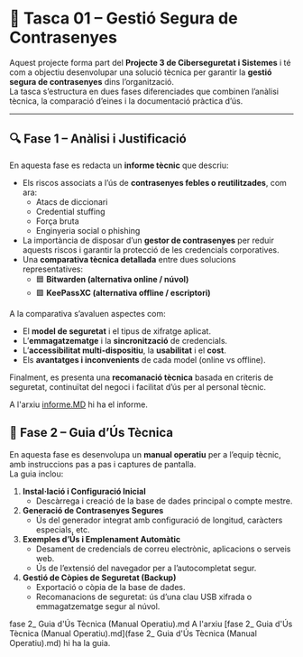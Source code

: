 # 🧩 Tasca 01 – Gestió Segura de Contrasenyes

Aquest projecte forma part del **Projecte 3 de Ciberseguretat i Sistemes** i té com a objectiu desenvolupar una solució tècnica per garantir la **gestió segura de contrasenyes** dins l’organització.  
La tasca s’estructura en dues fases diferenciades que combinen l’anàlisi tècnica, la comparació d’eines i la documentació pràctica d’ús.

---

## 🔍 Fase 1 – Anàlisi i Justificació

En aquesta fase es redacta un **informe tècnic** que descriu:

- Els riscos associats a l’ús de **contrasenyes febles o reutilitzades**, com ara:
  - Atacs de diccionari  
  - Credential stuffing  
  - Força bruta  
  - Enginyeria social o phishing
- La importància de disposar d’un **gestor de contrasenyes** per reduir aquests riscos i garantir la protecció de les credencials corporatives.
- Una **comparativa tècnica detallada** entre dues solucions representatives:
  - 🟦 **Bitwarden (alternativa online / núvol)**  
  - 🟩 **KeePassXC (alternativa offline / escriptori)**  

A la comparativa s’avaluen aspectes com:
- El **model de seguretat** i el tipus de xifratge aplicat.  
- L’**emmagatzematge** i la **sincronització** de credencials.  
- L’**accessibilitat multi-dispositiu**, la **usabilitat** i el **cost**.  
- Els **avantatges i inconvenients** de cada model (online vs offline).  

Finalment, es presenta una **recomanació tècnica** basada en criteris de seguretat, continuïtat del negoci i facilitat d’ús per al personal tècnic.

 A l'arxiu [informe.MD](informe.MD) hi ha el informe.

## 🧭 Fase 2 – Guia d’Ús Tècnica

En aquesta fase es desenvolupa un **manual operatiu** per a l’equip tècnic, amb instruccions pas a pas i captures de pantalla.  
La guia inclou:

1. **Instal·lació i Configuració Inicial**  
   - Descàrrega i creació de la base de dades principal o compte mestre.  
2. **Generació de Contrasenyes Segures**  
   - Ús del generador integrat amb configuració de longitud, caràcters especials, etc.  
3. **Exemples d’Ús i Emplenament Automàtic**  
   - Desament de credencials de correu electrònic, aplicacions o serveis web.  
   - Ús de l’extensió del navegador per a l’autocompletat segur.  
4. **Gestió de Còpies de Seguretat (Backup)**  
   - Exportació o còpia de la base de dades.  
   - Recomanacions de seguretat: ús d’una clau USB xifrada o emmagatzematge segur al núvol.

fase 2_ Guia d'Ús Tècnica (Manual Operatiu).md
 A l'arxiu [fase 2_ Guia d'Ús Tècnica (Manual Operatiu).md](fase 2_ Guia d'Ús Tècnica (Manual Operatiu).md) hi ha la guia.



